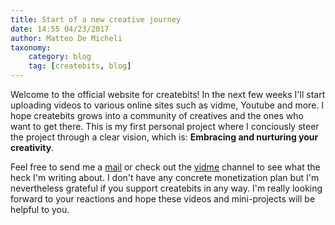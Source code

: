 ```yaml
---
title: Start of a new creative journey
date: 14:55 04/23/2017
author: Matteo De Micheli
taxonomy:
    category: blog
    tag: [createbits, blog]
---
```


Welcome to the official website for createbits! In the next few weeks I'll start uploading
videos to various online sites such as vidme, Youtube and more. I hope createbits grows into a community of creatives and the ones who want to get there. This is
my first personal project where I conciously steer the project through a clear vision, which is: __Embracing
and nurturing your creativity__. 

Feel free to send me a [mail](/contact) or check out the [vidme](https://vid.me/createbits) channel to see what the heck
I'm writing about. I don't have any concrete monetization plan but I'm nevertheless grateful 
if you support createbits in any way. I'm really looking forward to your reactions and hope these videos and mini-projects will be helpful to you.
